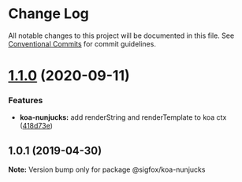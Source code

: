 # Change Log

All notable changes to this project will be documented in this file.
See [Conventional Commits](https://conventionalcommits.org) for commit guidelines.

# [1.1.0](https://github.com/sigfox/javascript/compare/@sigfox/koa-nunjucks@1.0.1...@sigfox/koa-nunjucks@1.1.0) (2020-09-11)


### Features

* **koa-nunjucks:** add renderString and renderTemplate to koa ctx ([418d73e](https://github.com/sigfox/javascript/commit/418d73e))





## 1.0.1 (2019-04-30)

**Note:** Version bump only for package @sigfox/koa-nunjucks
